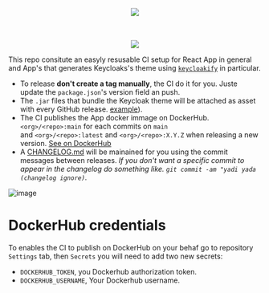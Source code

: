 <p align="center">
    <img src="https://user-images.githubusercontent.com/6702424/110417203-6bae4e80-8095-11eb-8211-2592a5758668.png">  
</p>
<p align="center">
    <i></i>
    <br>
    <br>
    <img src="https://github.com/garronej/keycloakify-demo-app/workflows/ci/badge.svg?branch=main">
</p>

This repo consitute an easyly resusable CI setup for React App in general and App's that generates Keycloaks's theme 
using [`keycloakify`](https://github.com/InseeFrLab/keycloakify) in particular.


- To release **don't create a tag manually**, the CI do it for you. Juste update the `package.json`'s version field an push.
- The `.jar` files that bundle the Keycloak theme will be attached as asset with every GitHub release. [example](https://github.com/InseeFrLab/keycloakify-demo-app/releases/tag/v0.1.0)).
- The CI publishes the App docker immage on DockerHub. `<org>/<repo>:main` for each commits on `main`  
  and `<org>/<repo>:latest` and `<org>/<repo>:X.Y.Z` when releasing a new version. [See on DockerHub](https://hub.docker.com/r/garronej/keycloakify-demo-app/tags?page=1&ordering=last_updated)
- A [CHANGELOG.md](https://github.com/InseeFrLab/keycloakify-demo-app/blob/main/CHANGELOG.md) will be mainained for you using the commit messages between releases. *If you don't want a specific commit to appear
  in the changelog do something like. `git commit -am "yadi yada (changelog ignore)`.*
  
![image](https://user-images.githubusercontent.com/6702424/110415780-ceeab180-8092-11eb-98a5-68ded9bfeeb7.png)

# DockerHub credentials

To enables the CI to publish on DockerHub on your behaf go to 
repository ``Settings`` tab, then ``Secrets`` you will need to add two new secrets:
- ``DOCKERHUB_TOKEN``, you Dockerhub authorization token.
- ``DOCKERHUB_USERNAME``, Your Dockerhub username.




